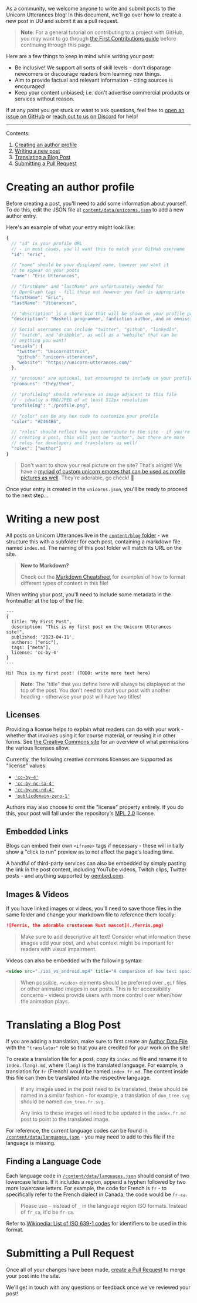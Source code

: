 As a community, we welcome anyone to write and submit posts to the Unicorn Utterances blog! In this document, we'll go over how to create a new post in UU and submit it as a pull request.

> **Note**: For a general tutorial on contributing to a project with GitHub, you may want to go through [the First Contributions guide](https://github.com/firstcontributions/first-contributions) before continuing through this page.

Here are a few things to keep in mind while writing your post:
- Be inclusive! We support all sorts of skill levels - don't disparage newcomers or discourage readers from learning new things.
- Aim to provide factual and relevant information - citing sources is encouraged!
- Keep your content unbiased; i.e. don't advertise commercial products or services without reason.

If at any point you get stuck or want to ask questions, feel free to [open an issue on GitHub](https://github.com/unicorn-utterances/unicorn-utterances/issues/new) or [reach out to us on Discord](https://discord.gg/FMcvc6T) for help!

---

Contents:
1. [Creating an author profile](#creating-an-author-profile)
2. [Writing a new post](#writing-a-new-post)
3. [Translating a Blog Post](#translating-a-blog-post)
4. [Submitting a Pull Request](#submitting-a-pull-request)

# Creating an author profile

Before creating a post, you'll need to add some information about yourself. To do this, edit the JSON file at [`content/data/unicorns.json`](./content/data/unicorns.json) to add a new author entry.

Here's an example of what your entry might look like:

```js
{
  // "id" is your profile URL
  // - in most cases, you'll want this to match your GitHub username
  "id": "eric",

  // "name" should be your displayed name, however you want it
  // to appear on your posts
  "name": "Eric Utterances",

  // "firstName" and "lastName" are unfortunately needed for
  // OpenGraph tags - fill these out however you feel is appropriate
  "firstName": "Eric",
  "lastName": "Utterances",

  // "description" is a short bio that will be shown on your profile page
  "description": "Haskell programmer, fanfiction author, and an omniscient unicorn.",

  // Social usernames can include "twitter", "github", "linkedIn",
  // "twitch", and "dribbble", as well as a "website" that can be
  // anything you want!
  "socials": {
    "twitter": "UnicornUttrncs",
    "github": "unicorn-utterances",
    "website": "https://unicorn-utterances.com/"
  },

  // "pronouns" are optional, but encouraged to include on your profile
  "pronouns": "they/them",

  // "profileImg" should reference an image adjacent to this file
  // - ideally a PNG/JPEG of at least 512px resolution
  "profileImg": "./profile.png",

  // "color" can be any hex code to customize your profile
  "color": "#2464B6",

  // "roles" should reflect how you contribute to the site - if you're
  // creating a post, this will just be "author", but there are more
  // roles for developers and translators as well!
  "roles": ["author"]
}
```

> Don't want to show your real picture on the site? That's alright! We have a [myriad of custom unicorn emotes that can be used as profile pictures as well](https://github.com/unicorn-utterances/design-assets/tree/main/emotes). They're adorable, go check! 🤩

Once your entry is created in the `unicorns.json`, you'll be ready to proceed to the next step...

# Writing a new post

All posts on Unicorn Utterances live in the [`content/blog` folder](./content/blog) - we structure this with a subfolder for each post, containing a markdown file named `index.md`. The naming of this post folder will match its URL on the site.

> **New to Markdown?**
>
> Check out the [Markdown Cheatsheet](https://github.com/adam-p/markdown-here/wiki/Markdown-Cheatsheet) for examples of how to format different types of content in this file!

When writing your post, you'll need to include some metadata in the frontmatter at the top of the file:

```
---
{
  title: "My First Post",
  description: "This is my first post on the Unicorn Utterances site!",
  published: '2023-04-11',
  authors: ["eric"],
  tags: ["meta"],
  license: 'cc-by-4'
}
---

Hi! This is my first post! (TODO: write more text here)
```

> **Note**: The "title" that you define here will always be displayed at the top of the post. You don't need to start your post with another heading - otherwise your post will have two titles!

## Licenses

Providing a license helps to explain what readers can do with your work - whether that involves using it for course material, or reusing it in other forms. See [the Creative Commons site](https://creativecommons.org/about/cclicenses/) for an overview of what permissions the various licenses allow.

Currently, the following creative commons licenses are supported as "license" values:

- [`'cc-by-4'`](http://creativecommons.org/licenses/by/4.0/)
- [`'cc-by-nc-sa-4'`](http://creativecommons.org/licenses/by-nc-sa/4.0/)
- [`'cc-by-nc-nd-4'`](https://creativecommons.org/licenses/by-nc-nd/4.0/)
- [`'publicdomain-zero-1'`](https://creativecommons.org/publicdomain/zero/1.0/)

Authors may also choose to omit the "license" property entirely. If you do this, your post will fall under the repository's [MPL 2.0](https://github.com/unicorn-utterances/unicorn-utterances/blob/main/LICENSE.md) license.

## Embedded Links

Blogs can embed their own `<iframe>` tags if necessary - these will initially show a "click to run" preview as to not affect the page's loading time.

A handful of third-party services can also be embedded by simply pasting the link in the post content, including YouTube videos, Twitch clips, Twitter posts - and anything supported by [oembed.com](https://oembed.com).

## Images & Videos

If you have linked images or videos, you'll need to save those files in the same folder and change your markdown file to reference them locally:

```markdown
![Ferris, the adorable crustacean Rust mascot](./ferris.png)
```

> Make sure to add descriptive alt text! Consider what information these images add your post, and what context might be important for readers with visual impairment.

Videos can also be embedded with the following syntax:

```html
<video src="./ios_vs_android.mp4" title="A comparison of how text spacing is applied on iOS and Android"></video>
```

> When possible, `<video>` elements should be preferred over `.gif` files or other animated images in our posts. This is for accessibility concerns - videos provide users with more control over when/how the animation plays.

# Translating a Blog Post

If you are adding a translation, make sure to first create an [Author Data File](#creating-an-author-profile) with the `"translator"` role so that you are credited for your work on the site!

To create a translation file for a post, copy its `index.md` file and rename it to `index.(lang).md`, where `(lang)` is the translated language. For example, a translation for `fr` (French) would be named `index.fr.md`. The content inside this file can then be translated into the respective language.

> If any images used in the post need to be translated, these should be named in a similar fashion - for example, a translation of `dom_tree.svg` should be named `dom_tree.fr.svg`.
>
> Any links to these images will need to be updated in the `index.fr.md` post to point to the translated image.

For reference, the current language codes can be found in [`/content/data/languages.json`](./content/data/languages.json) - you may need to add to this file if the language is missing.

## Finding a Language Code

Each language code in [`/content/data/languages.json`](./content/data/languages.json) should consist of two lowercase letters. If it includes a region, append a hyphen followed by two more lowercase letters. For example, the code for French is `fr` - to specifically refer to the French dialect in Canada, the code would be `fr-ca`.

> Please use `-` instead of `_` in the language region ISO formats. Instead of `fr_ca`, it'd be `fr-ca`.

Refer to [Wikipedia: List of ISO 639-1 codes](https://en.wikipedia.org/wiki/List_of_ISO_639-1_codes) for identifiers to be used in this format.

# Submitting a Pull Request

Once all of your changes have been made, [create a Pull Request](https://docs.github.com/en/pull-requests/collaborating-with-pull-requests/proposing-changes-to-your-work-with-pull-requests/creating-a-pull-request-from-a-fork) to merge your post into the site.

We'll get in touch with any questions or feedback once we've reviewed your post!
